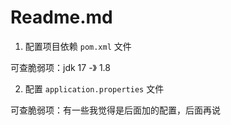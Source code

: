 # Readme.md

1. 配置项目依赖 `pom.xml` 文件

可查脆弱项：jdk 17 -》 1.8

2. 配置 `application.properties` 文件

可查脆弱项：有一些我觉得是后面加的配置，后面再说